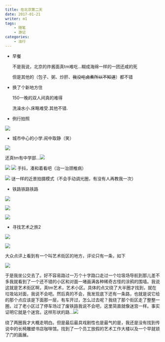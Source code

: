 ```yaml
---
title: 在北京第二天
date: 2017-01-21
writer: m1
tags:
    - 随笔
    - 游记
categories:
    - 浊行
---
```

*   早餐

    不是我说，北京的炸酱面真tm难吃...糊成海绵一样的一团还咸的死

    但是其他的（包子、粥、炒肝、~~我没吃卤煮所以不知道~~）都不错

*   换了个新地方住

    150一晚的双人间真的难得

    洗澡水小.床略难受.其他不错.

*   例行拍照

![](http://imglf1.nosdn.127.net/img/RE4yTEZuL3FaSFpTQWVpTHpENDdZODVLbUMvU0NGSUwzak9vQldGUjRLbWpnWU5xNS8rbG1BPT0.jpg?=imageView&thumbnail=500x0&quality=96&stripmeta=0&type=jpg%7Cwatermark&type=2)

*   城市中心的小学.闹中取静（笑）

![](http://imglf2.nosdn.127.net/img/RE4yTEZuL3FaSFpvSE1HREd2cVdkS2g3dHltSm9ITGZReERoOUF4TWpRQmRYOFVSam1ad2RBPT0.jpg?=imageView&thumbnail=500x0&quality=96&stripmeta=0&type=jpg%7Cwatermark&type=2)

还真tm有中学部...![](http://imglf2.nosdn.127.net/img/RE4yTEZuL3FaSFpvSE1HREd2cVdkT1NVQTBLZ3U5ejRRTEdtZlAvS2FjSlJSc0ZPZW9OeTN3PT0.jpg?=imageView&thumbnail=500x0&quality=96&stripmeta=0&type=jpg%7Cwatermark&type=2)

![](http://imglf2.nosdn.127.net/img/RE4yTEZuL3FaSFpvSE1HREd2cVdkQkZqcU5SbGhzL21IMmt0NWNoZlhvdDZjU1krOUpybU1nPT0.jpg?=imageView&thumbnail=500x0&quality=96&stripmeta=0&type=jpg%7Cwatermark&type=2)
![](http://imglf1.nosdn.127.net/img/RE4yTEZuL3FaSFpvSE1HREd2cVdkRUlIU05xYUllRzVUc1BlY3lqUm1CSkF1MGVxZDhVSGVRPT0.jpg?=imageView&thumbnail=500x0&quality=96&stripmeta=0&type=jpg%7Cwatermark&type=2)
手抖，凑和着看吧（治一治颈椎病）

![](http://imglf0.nosdn.127.net/img/RE4yTEZuL3FaSFpvSE1HREd2cVdkRXdyZHB0RkZMZDdnRHFJSFNhYTYwbDBZTnlieG1tc1lBPT0.jpg?=imageView&thumbnail=500x0&quality=96&stripmeta=0&type=jpg%7Cwatermark&type=2)
谜一样的近景拍摄模式（不会手动调光圈，有没有人再教我一次）

*   铁路铁路铁路

![](http://imglf2.nosdn.127.net/img/RE4yTEZuL3FaSFpvSE1HREd2cVdkR25UUzFoVjZSRXBtVFQrbDM1UUZBdmlrTzdTek5HUG1nPT0.jpg?=imageView&thumbnail=500x0&quality=96&stripmeta=0&type=jpg%7Cwatermark&type=2)

![](http://imglf2.nosdn.127.net/img/RE4yTEZuL3FaSFpvSE1HREd2cVdkSjlLMU9PUU1kT1FnQUlieXVqVkhqckR5b0IyTGIyYVN3PT0.jpg?=imageView&thumbnail=500x0&quality=96&stripmeta=0&type=jpg%7Cwatermark&type=2)

![](http://imglf0.nosdn.127.net/img/RE4yTEZuL3FaSFpvSE1HREd2cVdkUGRVd2pjTWxzeUdmZkZIWjAyTWY4TzRFK09mSUZvbnh3PT0.jpg?=imageView&thumbnail=500x0&quality=96&stripmeta=0&type=jpg%7Cwatermark&type=2)

*   寻找艺术之旅2

![](http://imglf.nosdn.127.net/img/RE4yTEZuL3FaSFpvSE1HREd2cVdkRTErZ21qZi8zQ1pTNG16c0o5bGJMa3JNUGVXRDVxdHhnPT0.jpg?=imageView&thumbnail=500x0&quality=96&stripmeta=0&type=jpg%7Cwatermark&type=2)

![](http://imglf1.nosdn.127.net/img/RE4yTEZuL3FaSFpvSE1HREd2cVdkUHhVb0RjNmZjK01aZlA2V1dpRnNFdEpJeXdic0NLeG1RPT0.jpg?=imageView&thumbnail=500x0&quality=96&stripmeta=0&type=jpg%7Cwatermark&type=2)

大众点评上看到有一个叫艺术街区的地方，评论只有一条，如下

![](http://imglf.nosdn.127.net/img/RE4yTEZuL3FaSFk5MkE3OGtLc3BSZWZUckFnaUpHWDk4enpaUDlTL0dNVEhTYVJ3TjIrRlpnPT0.png?=imageView&thumbnail=500x0&quality=96&stripmeta=0&type=jpg%7Cwatermark&type=2)

于是我坐公交去了。好不容易路过一万个十字路口走过一个垃圾场导航到那儿差不多我就看到了一个还不错的小区和对面一堵画满各种稀奇古怪的涂鸦的围墙。我说这就是艺术街区啊，真tm艺术，艺术小区。具体的点又绕了大半圈才找到，就在垃圾站对面，我说不会吧。然后真的不会，我发现底下还有一条路，也就是说它给的那个点应该是下面那一层，有车开过，怎么过去呢？我绕了那个街区走了整整一圈，过了老小区过了停车场过了废铁路我说不会吧，这里简直就像迷宫一样。事实证明它就是个迷宫。这样形状的路...![](http://imglf.nosdn.127.net/img/RE4yTEZuL3FaSFk5MkE3OGtLc3BSVS9LbFY3aDRyQVhJd1NZT1B2dE5tcUwyR2FieFB4dytRPT0.png?=imageView&thumbnail=500x0&quality=96&stripmeta=0&type=jpg%7Cwatermark&type=2)

绕了两圈我才大概走明白。但是最后最具戏剧性也是最气的是，我还是没有找到传说中的长椅雕塑书店咖啡馆。找到了一个员工放假的艺术工作大楼以及一个早就锁了门的画展。